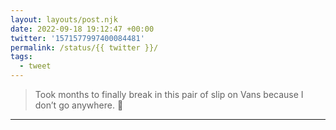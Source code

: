 ```yaml
---
layout: layouts/post.njk
date: 2022-09-18 19:12:47 +00:00
twitter: '1571577997400084481'
permalink: /status/{{ twitter }}/
tags: 
  - tweet
---
```


> Took months to finally break in this pair of slip on Vans because I don’t go anywhere. 🥲

---
